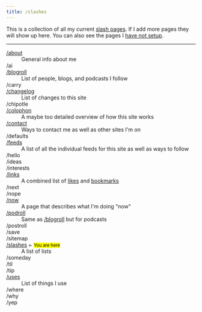 ```yaml
---
title: /slashes
---
```


This is a collection of all my current [slash pages](https://slashpages.net/). If I add more pages they will show up here. You can also see the pages I [have not setup](#all-slashes).

<hr class="sm">

<dl id="all-slashes">
	<dt><a href="/about">/about</a></dt>
	<dd>General info about me</dd>
	<dt>/ai</dt>
	<dt><a href="/blogroll">/blogroll</a></dt>
	<dd>List of people, blogs, and podcasts I follow</dd>
	<dt>/carry</dt>
	<dt><a href="/changelog">/changelog</a></dt>
	<dd>List of changes to this site</dd>
	<dt>/chipotle</dt>
	<dt><a href="/colophon">/colophon</a></dt>
	<dd>A maybe too detailed overview of how this site works</dd>
	<dt><a href="/contact">/contact</a></dt>
	<dd>Ways to contact me as well as other sites I'm on</dd>
	<dt>/defaults</dt>
	<dt><a href="/feeds">/feeds</a></dt>
	<dd>A list of all the individual feeds for this site as well as ways to follow</dd>
	<dt>/hello</dt>
	<dt>/ideas</dt>
	<dt>/interests</dt>
	<dt><a href="/links">/links</a></dt>
	<dd>A combined list of <a href="/likes">likes</a> and <a href="/bookmarks">bookmarks</a></dd>
	<dt>/next</dt>
	<dt>/nope</dt>
	<dt><a href="/now">/now</a></dt>
	<dd>A page that describes what I'm doing "now"</dd>
	<dt><a href="/linkroll#podcasts">/podroll</a></dt>
	<dd>Same as <a href="/blogroll">/blogroll</a> but for podcasts</dd>
	<dt>/postroll</dt>
	<dt>/save</dt>
	<dt>/sitemap</dt>
	<dt><a href="/slashes">/slashes</a> <small><- <mark>You are here</mark></small></dt>
	<dd>A list of lists</dd>
	<dt>/someday</dt>
	<dt>/til</dt>
	<dt>/tip</dt>
	<dt><a href="/uses">/uses</a></dt>
	<dd>List of things I use</dd>
	<dt>/where</dt>
	<dt>/why</dt>
	<dt>/yep
</dl>